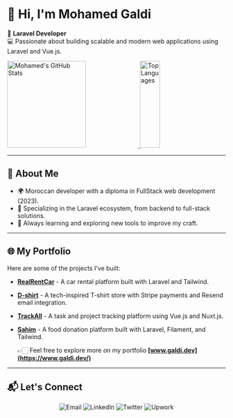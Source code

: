 # 👋 Hi, I'm Mohamed Galdi  

🎯 **Laravel Developer**  
💻 Passionate about building scalable and modern web applications using Laravel and Vue.js.

  <a href="https://github.com/anuraghazra/github-readme-stats">
    <img width="60%" height=200 src="https://github-readme-stats.vercel.app/api?username=Mohamed-Galdi&hide=issues,contribs&rank_icon=github&include_all_commits=true" alt="Mohamed's GitHub Stats" />
  </a>
  <a href="https://github.com/anuraghazra/github-readme-stats">
    <img width="30%" height=200 src="https://github-readme-stats.vercel.app/api/top-langs?username=Mohamed-Galdi&layout=compact&langs_count=8" alt="Top Languages" />
  </a>

---

## 🚀 About Me  
- 🌍 Moroccan developer with a diploma in FullStack web development (2023).  
- 🔧 Specializing in the Laravel ecosystem, from backend to full-stack solutions.  
- 🌱 Always learning and exploring new tools to improve my craft.  

---
## 🌐 My Portfolio  

Here are some of the projects I've built:

- **[RealRentCar](https://realrentcar.galdi.dev/)** - A car rental platform built with Laravel and Tailwind.
- **[D-shirt](https://d-shirts.galdi.dev/)** - A tech-inspired T-shirt store with Stripe payments and Resend email integration.
- **[TrackAll](https://track-all-eta.vercel.app/)** - A task and project tracking platform using Vue.js and Nuxt.js.
- **[Sahim](https://sahem.galdi.dev/)** - A food donation platform built with Laravel, Filament, and Tailwind.

  👉🏻 Feel free to explore more on my portfolio **[www.galdi.dev](https://www.galdi.dev/)**
---

## 📬 Let's Connect  
<p align="center">
  <a href="mailto:contact.galdi@gmail.com" target="_blank" style="text-decoration: none;">
    <img src="https://img.shields.io/badge/Email-D14836?style=for-the-badge&logo=gmail&logoColor=white" alt="Email" />
  </a>
  <a href="https://www.linkedin.com/in/mohamed-galdi/" target="_blank" style="text-decoration: none;">
    <img src="https://img.shields.io/badge/LinkedIn-0A66C2?style=for-the-badge&logo=linkedin&logoColor=white" alt="LinkedIn" />
  </a>
  <a href="https://x.com/GaldiMohamed" target="_blank" style="text-decoration: none;">
    <img src="https://img.shields.io/badge/Twitter(X)-1DA1F2?style=for-the-badge&logo=twitter&logoColor=white" alt="Twitter" />
  </a>
  <a href="https://www.upwork.com/freelancers/~01d2d1527bee5b7ead" target="_blank" style="text-decoration: none;">
    <img src="https://img.shields.io/badge/Upwork-6FDA44?style=for-the-badge&logo=upwork&logoColor=white" alt="Upwork" />
  </a>
</p>
